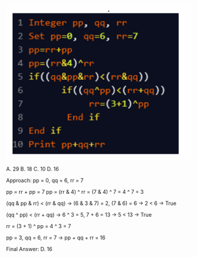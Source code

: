 ![alt text](image-2.png)

A. 29
B. 18
C. 10
D. 16

Approach: 
 pp = 0, qq = 6, rr = 7

pp = rr + pp = 7
pp = (rr & 4) ^ rr = (7 & 4) ^ 7 = 4 ^ 7 = 3

(qq & pp & rr) < (rr & qq)
→ (6 & 3 & 7) = 2, (7 & 6) = 6 → 2 < 6 → True

(qq ^ pp) < (rr + qq)
→ 6 ^ 3 = 5, 7 + 6 = 13 → 5 < 13 → True

rr = (3 + 1) ^ pp = 4 ^ 3 = 7

pp = 3, qq = 6, rr = 7 → pp + qq + rr = 16

Final Answer: D. 16